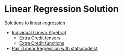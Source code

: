 # Linear Regression Solution

Solutions to [linear-regression](https://github.com/zipfian/linear-regression)

* [Individual (Linear Algebra)](individual_linear_algebra.md)
    - [Extra Credit tensors](individual_extra_credit_tensor.md)
    - [Extra Credit functions](individual_extra_credit_functions.py)
* [Pair (Linear Regression with statsmodels)](pair_linear_regression.md)